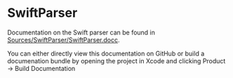 # SwiftParser

Documentation on the Swift parser can be found in [Sources/SwiftParser/SwiftParser.docc](../Sources/SwiftParser/SwiftParser.docc).

You can either directly view this documentation on GitHub or build a documenation bundle by opening the project in Xcode and clicking Product -> Build Documentation
